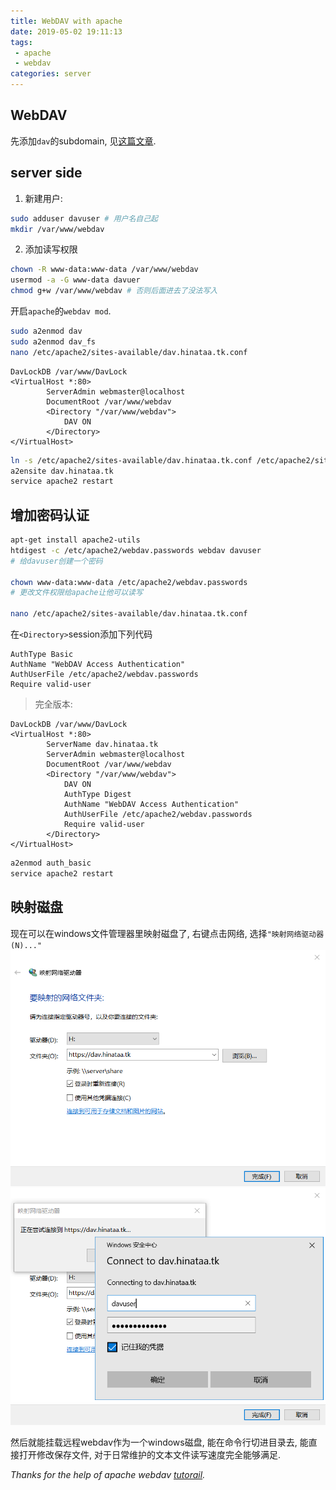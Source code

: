 ```yaml
---
title: WebDAV with apache
date: 2019-05-02 19:11:13
tags: 
 - apache
 - webdav
categories: server
---
```


## WebDAV

先添加`dav`的subdomain, 见[这篇文章](/posts/h5ai/).

## server side

1. 新建用户:
```bash
sudo adduser davuser # 用户名自己起
mkdir /var/www/webdav
```
2. 添加读写权限
```bash
chown -R www-data:www-data /var/www/webdav 
usermod -a -G www-data davuer
chmod g+w /var/www/webdav # 否则后面进去了没法写入
```

开启`apache`的`webdav mod`.
```bash
sudo a2enmod dav
sudo a2enmod dav_fs
nano /etc/apache2/sites-available/dav.hinataa.tk.conf
```
```
DavLockDB /var/www/DavLock
<VirtualHost *:80>
        ServerAdmin webmaster@localhost
        DocumentRoot /var/www/webdav
        <Directory "/var/www/webdav">
            DAV ON
        </Directory>
</VirtualHost>
```
<!-- more -->
```bash
ln -s /etc/apache2/sites-available/dav.hinataa.tk.conf /etc/apache2/sites-enabled/dav.hinataa.tk
a2ensite dav.hinataa.tk
service apache2 restart
```

## 增加密码认证
```bash
apt-get install apache2-utils
htdigest -c /etc/apache2/webdav.passwords webdav davuser
# 给davuser创建一个密码

chown www-data:www-data /etc/apache2/webdav.passwords
# 更改文件权限给apache让他可以读写

nano /etc/apache2/sites-available/dav.hinataa.tk.conf
```

在`<Directory>`session添加下列代码
```
AuthType Basic 
AuthName "WebDAV Access Authentication" 
AuthUserFile /etc/apache2/webdav.passwords 
Require valid-user
```
> 完全版本:

```
DavLockDB /var/www/DavLock
<VirtualHost *:80>
        ServerName dav.hinataa.tk
        ServerAdmin webmaster@localhost
        DocumentRoot /var/www/webdav
        <Directory "/var/www/webdav">
            DAV ON
            AuthType Digest 
            AuthName "WebDAV Access Authentication" 
            AuthUserFile /etc/apache2/webdav.passwords 
            Require valid-user
        </Directory>
</VirtualHost>
```

```bash
a2enmod auth_basic
service apache2 restart
```

## 映射磁盘

现在可以在windows文件管理器里映射磁盘了, 右键点击网络, 选择`"映射网络驱动器(N)..."`
![](/images/inpost/webdav-1.png)
![](/images/inpost/webdav-2.png)

然后就能挂载远程webdav作为一个windows磁盘, 能在命令行切进目录去, 
能直接打开修改保存文件, 对于日常维护的文本文件读写速度完全能够满足.

*Thanks for the help of apache webdav [tutorail](https://helpcenter.onlyoffice.com/server/community/connect-webdav-server-ubuntu.aspx).*